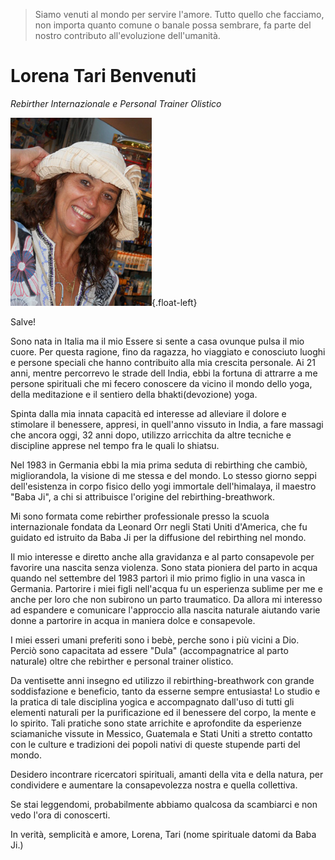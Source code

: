 <blockquote> Siamo venuti al mondo per servire l'amore. Tutto quello che facciamo, non importa quanto comune o
banale possa sembrare, fa parte del nostro contributo all'evoluzione dell'umanità.
</blockquote>

# Lorena Tari Benvenuti

_Rebirther Internazionale e Personal Trainer Olistico_

![Lorena Benvenuti](/assets/images/tari.jpg){.float-left}

Salve!

Sono nata in Italia ma il mio Essere si sente a casa ovunque pulsa il mio cuore. Per questa ragione, fino da ragazza, ho viaggiato e conosciuto luoghi e persone speciali che hanno contribuito alla mia crescita personale. Ai 21 anni, mentre percorrevo le strade dell India, ebbi la fortuna di attrarre a me persone spirituali che mi fecero conoscere da vicino il mondo dello yoga, della meditazione e il sentiero della bhakti(devozione) yoga.

Spinta dalla mia innata capacità ed interesse ad alleviare il dolore e stimolare il benessere, appresi, in quell'anno vissuto in India, a fare massagi che ancora oggi, 32 anni dopo, utilizzo arricchita da altre tecniche e discipline apprese nel tempo fra le quali lo shiatsu.

Nel 1983 in Germania ebbi la mia prima seduta di rebirthing che cambiò, migliorandola, la visione di me stessa e del mondo. Lo stesso giorno seppi dell'esistenza in corpo fisico dello yogi immortale dell'himalaya, il maestro "Baba Ji", a chi si attribuisce l'origine del rebirthing-breathwork.

Mi sono formata come rebirther professionale presso la scuola internazionale fondata da Leonard Orr negli Stati Uniti d'America, che fu guidato ed istruito da Baba Ji per la diffusione del rebirthing nel mondo.

Il mio interesse e diretto anche alla gravidanza e al parto consapevole per favorire una nascita senza violenza. Sono stata pioniera del parto in acqua quando nel settembre del 1983 partorì il mio primo figlio in una vasca in Germania. Partorire i miei figli nell'acqua fu un esperienza sublime per me e anche per loro che non subirono un parto traumatico. Da allora mi interesso ad espandere e comunicare l'approccio alla nascita naturale aiutando varie donne a partorire in acqua in maniera dolce e consapevole.

I miei esseri umani preferiti sono i bebè, perche sono i più vicini a Dio. Perciò sono capacitata ad essere "Dula" (accompagnatrice al parto naturale) oltre che rebirther e personal trainer olistico.

Da ventisette anni insegno ed utilizzo il rebirthing-breathwork con grande soddisfazione e beneficio, tanto da esserne sempre entusiasta! Lo studio e la pratica di tale disciplina yogica e accompagnato dall'uso di tutti gli elementi naturali per la purificazione ed il benessere del corpo, la mente e lo spirito. Tali pratiche sono state arrichite e aprofondite da esperienze sciamaniche vissute in Messico, Guatemala e Stati Uniti a stretto contatto con le culture e tradizioni dei popoli nativi di queste stupende parti del mondo.

Desidero incontrare ricercatori spirituali, amanti della vita e della natura, per condividere e aumentare la consapevolezza nostra e quella collettiva.

Se stai leggendomi, probabilmente abbiamo qualcosa da scambiarci e non vedo l'ora di conoscerti.

In verità, semplicità e amore, Lorena, Tari (nome spirituale datomi da Baba Ji.)

